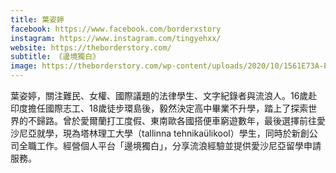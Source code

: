 ```yaml
---
title: 葉姿婷
facebook: https://www.facebook.com/borderxstory
instagram: https://www.instagram.com/tingyehxx/
website: https://theborderstory.com/
subtitle: 《邊境獨白》
image: https://theborderstory.com/wp-content/uploads/2020/10/1561E73A-E2EE-495A-98D7-2ABD11CBE157.jpg
---
```


葉姿婷，關注難民、女權、國際議題的法律學生、文字紀錄者與流浪人。16歲赴印度擔任國際志工、18歲徒步環島後，毅然決定高中畢業不升學，踏上了探索世界的不歸路。曾於愛爾蘭打工度假、東南歐各國搭便車窮遊數年，最後選擇前往愛沙尼亞就學，現為塔林理工大學（tallinna tehnikaülikool）學生，同時於新創公司全職工作。經營個人平台「邊境獨白」，分享流浪經驗並提供愛沙尼亞留學申請服務。